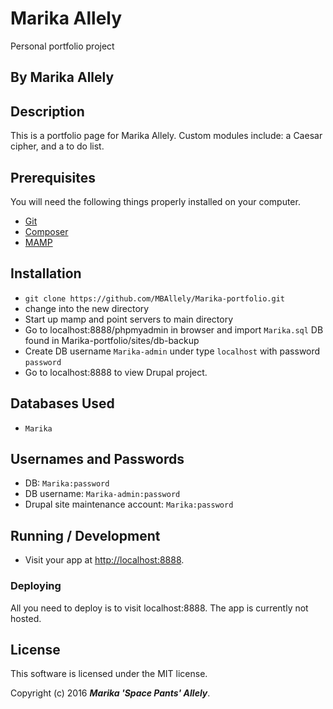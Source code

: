 # Marika Allely

Personal portfolio project

## By Marika Allely

## Description

This is a portfolio page for Marika Allely.  Custom modules include: a Caesar cipher, and a to do list.

## Prerequisites

You will need the following things properly installed on your computer.

* [Git](http://git-scm.com/)
* [Composer](https://getcomposer.org/)
* [MAMP](https://www.mamp.info/en/)

## Installation

* `git clone https://github.com/MBAllely/Marika-portfolio.git`
* change into the new directory
* Start up mamp and point servers to main directory
* Go to localhost:8888/phpmyadmin in browser and import `Marika.sql` DB found in Marika-portfolio/sites/db-backup
* Create DB username `Marika-admin` under type `localhost` with password `password`
* Go to localhost:8888 to view Drupal project.

## Databases Used
* `Marika`

## Usernames and Passwords
* DB: `Marika:password`
* DB username: `Marika-admin:password`
* Drupal site maintenance account: `Marika:password`

## Running / Development

* Visit your app at [http://localhost:8888](http://localhost:8888).

### Deploying

All you need to deploy is to visit localhost:8888. The app is currently not hosted.

## License

This software is licensed under the MIT license.

Copyright (c) 2016 _**Marika 'Space Pants' Allely**_.
